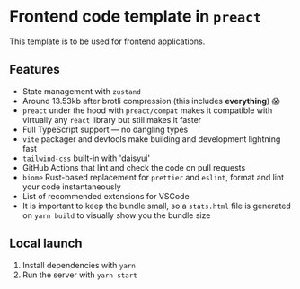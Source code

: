 # Frontend code template in `preact`

This template is to be used for frontend applications.

## Features

- State management with `zustand`
- Around 13.53kb after brotli compression (this includes **everything**) 😱
- `preact` under the hood with `preact/compat` makes it compatible with virtually any `react` library but still makes it faster
- Full TypeScript support — no dangling types
- `vite` packager and devtools make building and development lightning fast
- `tailwind-css` built-in with 'daisyui'
- GitHub Actions that lint and check the code on pull requests
- `biome` Rust-based replacement for `prettier` and `eslint`, format and lint your code instantaneously
- List of recommended extensions for VSCode
- It is important to keep the bundle small, so a `stats.html` file is generated on `yarn build` to visually show you the bundle size

## Local launch

1. Install dependencies with `yarn`
2. Run the server with `yarn start`

